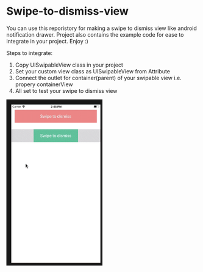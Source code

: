 # Swipe-to-dismiss-view

You can use this reporistory for making a swipe to dismiss view like android notification drawer. Project also contains the example code for ease to integrate in your project. Enjoy :)

Steps to integrate:
1. Copy UISwipableView class in your project
2. Set your custom view class as UISwipableView from Attribute 
3. Connect the outlet for container(parent) of your swipable view i.e. propery containerView
4. All set to test your swipe to dismiss view 

<img src="https://github.com/parascse/Swipe-to-dismiss-view/blob/master/Demo.gif" width="50%" height="50%" style="repeat-y" />
